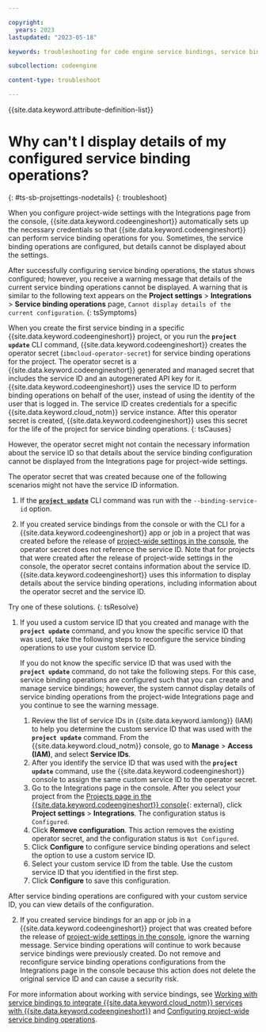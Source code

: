 ```yaml
---

copyright:
  years: 2023
lastupdated: "2023-05-18"

keywords: troubleshooting for code engine service bindings, service bindings, binding, service credentials

subcollection: codeengine

content-type: troubleshoot

---
```


{{site.data.keyword.attribute-definition-list}}

# Why can't I display details of my configured service binding operations? 
{: #ts-sb-projsettings-nodetails}
{: troubleshoot}

When you configure project-wide settings with the Integrations page from the console, {{site.data.keyword.codeengineshort}} automatically sets up the necessary credentials so that {{site.data.keyword.codeengineshort}} can perform service binding operations for you. Sometimes, the service binding operations are configured, but details cannot be displayed about the settings.


After successfully configuring service binding operations, the status shows configured; however, you receive a warning message that details of the current service binding operations cannot be displayed. A warning that is similar to the following text appears on the **Project settings** > **Integrations**  > **Service binding operations** page, `Cannot display details of the current configuration`. 
{: tsSymptoms}

When you create the first service binding in a specific {{site.data.keyword.codeengineshort}} project, or you run the **`project update`** CLI command, {{site.data.keyword.codeengineshort}} creates the operator secret (`ibmcloud-operator-secret`) for service binding operations for the project. The operator secret is a {{site.data.keyword.codeengineshort}} generated and managed secret that includes the service ID and an autogenerated API key for it. {{site.data.keyword.codeengineshort}} uses the service ID to perform binding operations on behalf of the user, instead of using the identity of the user that is logged in. The service ID creates credentials for a specific {{site.data.keyword.cloud_notm}} service instance. After this operator secret is created, {{site.data.keyword.codeengineshort}} uses this secret for the life of the project for service binding operations. 
{: tsCauses}

However, the operator secret might not contain the necessary information about the service ID so that details about the service binding configuration cannot be displayed from the Integrations page for project-wide settings. 

The operator secret that was created because one of the following scenarios might not have the service ID information.

1. If the [**`project update`**](/docs/codeengine?topic=codeengine-cli#cli-project-update) CLI command was run with the `--binding-service-id` option.

2. If you created service bindings from the console or with the CLI for a {{site.data.keyword.codeengineshort}} app or job in a project that was created before the release of [project-wide settings in the console](/docs/codeengine?topic=codeengine-codeengine-relnotes#codeengine-apr2623), the operator secret does not reference the service ID. Note that for projects that were created after the release of project-wide settings in the console, the operator secret contains information about the service ID. {{site.data.keyword.codeengineshort}} uses this information to display details about the service binding operations, including information about the operator secret and the service ID. 


Try one of these solutions.
{: tsResolve}

1. If you used a custom service ID that you created and manage with the **`project update`** command, and you know the specific service ID that was used, take the following steps to reconfigure the service binding operations to use your custom service ID.
    
    If you do not know the specific service ID that was used with the **`project update`** command, do not take the following steps. For this case, service binding operations are configured such that you can create and manage service bindings; however, the system cannot display details of service binding operations from the project-wide Integrations page and you continue to see the warning message.

    1. Review the list of service IDs in {{site.data.keyword.iamlong}} (IAM) to help you determine the custom service ID that was used with the **`project update`** command. From the {{site.data.keyword.cloud_notm}} console, go to **Manage** > **Access (IAM)**, and select **Service IDs**.
    2. After you identify the service ID that was used with the **`project update`** command, use the {{site.data.keyword.codeengineshort}} console to assign the same custom service ID to the operator secret. 
    3. Go to the Integrations page in the console. After you select your project from the [Projects page in the {{site.data.keyword.codeengineshort}} console](https://cloud.ibm.com/codeengine/projects){: external}, click **Project settings** > **Integrations**. The configuration status is `Configured`.
    4. Click **Remove configuration**. This action removes the existing operator secret, and the configuration status is `Not Configured`. 
    5. Click **Configure** to configure service binding operations and select the option to use a custom service ID. 
    6. Select your custom service ID from the table. Use the custom service ID that you identified in the first step. 
    7. Click **Configure** to save this configuration. 

  After service binding operations are configured with your custom service ID, you can view details of the configuration. 

2. If you created service bindings for an app or job in a {{site.data.keyword.codeengineshort}} project that was created before the release of [project-wide settings in the console](/docs/codeengine?topic=codeengine-codeengine-relnotes#codeengine-apr2623), ignore the warning message. Service binding operations will continue to work because service bindings were previously created. Do not remove and reconfigure service binding operations configurations from the Integrations page in the console because this action does not delete the original service ID and can cause a security risk. 



For more information about working with service bindings, see [Working with service bindings to integrate {{site.data.keyword.cloud_notm}} services with {{site.data.keyword.codeengineshort}}](/docs/codeengine?topic=codeengine-service-binding) and [Configuring project-wide service binding operations](/docs/codeengine?topic=codeengine-project-integrations#projectintegration-sb). 






